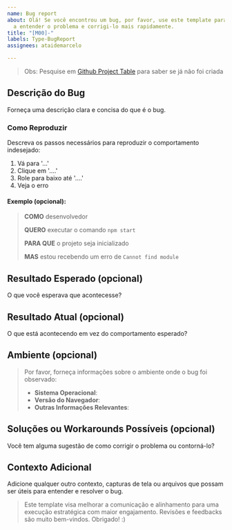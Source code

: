 ```yaml
---
name: Bug report
about: Olá! Se você encontrou um bug, por favor, use este template para nos ajudar
  a entender o problema e corrigi-lo mais rapidamente.
title: "[M00]-"
labels: Type-BugReport
assignees: ataidemarcelo

---
```


> Obs: Pesquise em [Github Project Table](https://github.com/users/ataidemarcelo/projects/9/views/2) para saber se já não foi criada

## Descrição do Bug

Forneça uma descrição clara e concisa do que é o bug.

### Como Reproduzir

Descreva os passos necessários para reproduzir o comportamento indesejado:

1. Vá para '...'
2. Clique em '....'
3. Role para baixo até '....'
4. Veja o erro

#### Exemplo (opcional):

> **COMO** desenvolvedor
>
> **QUERO** executar o comando `npm start`
>
> **PARA QUE** o projeto seja inicializado
>
> **MAS** estou recebendo um erro de `Cannot find module`

## Resultado Esperado (opcional)

O que você esperava que acontecesse?

## Resultado Atual (opcional)

O que está acontecendo em vez do comportamento esperado?

## Ambiente (opcional)

> Por favor, forneça informações sobre o ambiente onde o bug foi observado:
> 
> - **Sistema Operacional**:
> - **Versão do Navegador**:
> - **Outras Informações Relevantes**:

## Soluções ou Workarounds Possíveis (opcional)

Você tem alguma sugestão de como corrigir o problema ou contorná-lo?

## Contexto Adicional

Adicione qualquer outro contexto, capturas de tela ou arquivos que possam ser úteis para entender e resolver o bug.

> Este template visa melhorar a comunicação e alinhamento para uma execução estratégica com maior engajamento. Revisões e feedbacks são muito bem-vindos. Obrigado! :)
